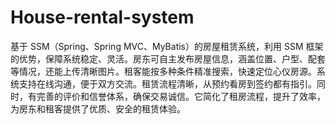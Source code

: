 # House-rental-system
基于 SSM（Spring、Spring MVC、MyBatis）的房屋租赁系统，利用 SSM 框架的优势，保障系统稳定、灵活。房东可自主发布房屋信息，涵盖位置、户型、配套等情况，还能上传清晰图片。租客能按多种条件精准搜索，快速定位心仪房源。系统支持在线沟通，便于双方交流。租赁流程清晰，从预约看房到签约都有指引。同时，有完善的评价和信誉体系，确保交易诚信。它简化了租房流程，提升了效率，为房东和租客提供了优质、安全的租赁体验。 
